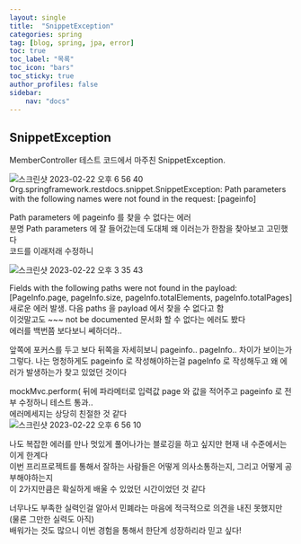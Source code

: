 ```yaml
---
layout: single
title:  "SnippetException"
categories: spring
tag: [blog, spring, jpa, error]
toc: true
toc_label: "목록"
toc_icon: "bars"
toc_sticky: true
author_profiles: false
sidebar:
    nav: "docs"
---  
```


<h2> SnippetException </h2> 

MemberController 테스트 코드에서 마주친 SnippetException.  


  
 
![스크린샷 2023-02-22 오후 6 56 40](https://user-images.githubusercontent.com/115622936/220651340-86bc261d-db80-414b-a59b-41988f2e41da.png)  
Org.springframework.restdocs.snippet.SnippetException: Path parameters with the following names were not found in the request: [pageinfo]  
  
Path parameters 에 pageinfo 를 찾을 수 없다는 에러  
분명 Path parameters 에 잘 들어갔는데 도대체 왜 이러는가 한참을 찾아보고 고민했다  
코드를 이래저래 수정하니 

![스크린샷 2023-02-22 오후 3 35 43](https://user-images.githubusercontent.com/115622936/220651383-db76a4ec-d666-4464-94ec-f54c8ead4b8c.png)  
  
Fields with the following paths were not found in the payload: [PageInfo.page, pageInfo.size, pageInfo.totalElements, pageInfo.totalPages]  
새로운 에러 발생. 다음 paths 을 payload 에서 찾을 수 없다고 함  
이것말고도 ~~~ not be documented 문서화 할 수 없다는 에러도 봤다  
에러를 백번쯤 보다보니 쎄하더라..  
  
앞쪽에 포커스를 두고 보다 뒤쪽을 자세히보니 pageinfo.. pageInfo..  차이가 보이는가  
그렇다. 나는 멍청하게도 pageinfo 로 작성해야하는걸 pageInfo 로 작성해두고 왜 에러가 발생하는가 찾고 있었던 것이다  
  
mockMvc.perform( 뒤에 파라메터로 입력값 page 와 값을 적어주고 pageinfo 로 전부 수정하니 테스트 통과..  
에러메세지는 상당히 친절한 것 같다  
![스크린샷 2023-02-22 오후 6 56 10](https://user-images.githubusercontent.com/115622936/220651417-3c72567e-f7bb-43e2-a706-f14d9324e436.png)  
  
나도 복잡한 에러를 만나 멋있게 풀어나가는 블로깅을 하고 싶지만 현재 내 수준에서는 이게 한계다  
이번 프리프로젝트를 통해서 잘하는 사람들은 어떻게 의사소통하는지, 그리고 어떻게 공부해야하는지  
이 2가지만큼은 확실하게 배울 수 있었던 시간이었던 것 같다  
  
너무나도 부족한 실력인걸 알아서 민폐라는 마음에 적극적으로 의견을 내진 못했지만(물론 그만한 실력도 아직)  
배워가는 것도 많으니 이번 경험을 통해서 한단계 성장하리라 믿고 싶다!

